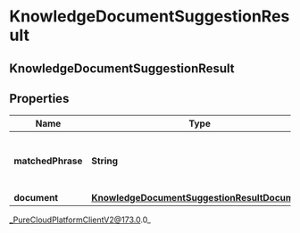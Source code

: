 # KnowledgeDocumentSuggestionResult

## KnowledgeDocumentSuggestionResult

## Properties

|Name | Type | Description | Notes|
|------------ | ------------- | ------------- | -------------|
| **matchedPhrase** | **String** | Matched phrase to the autocomplete suggestions query. | [optional] |
| **document** | [**KnowledgeDocumentSuggestionResultDocument**](KnowledgeDocumentSuggestionResultDocument) |  | [optional] |



_PureCloudPlatformClientV2@173.0.0_
